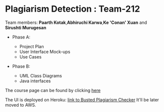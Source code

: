 # Plagiarism Detection : Team-212
Team members: **Paarth Kotak**,**Abhiruchi Karwa**,**Ke 'Conan' Xuan** and **Sirushti Murugesan**

* Phase A:
  * Project Plan
  * User Interface Mock-ups
  * Use Cases

* Phase B:
  * UML Class Diagrams
  * Java interfaces

The course page can be found by clicking
[here](https://course.ccs.neu.edu/cs5500)

The UI is deployed on Heroku: 
[link to Busted Plagiarism Checker](https://bustedplagiarismchecker.herokuapp.com/login)
It'll be later moved to AWS.


